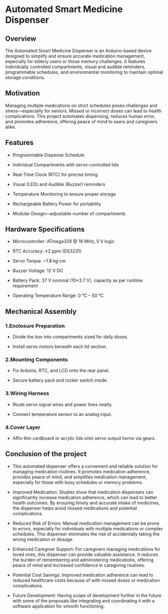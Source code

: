 # Automated Smart Medicine Dispenser
## Overview
The Automated Smart Medicine Dispenser is an Arduino-based device designed to simplify and ensure accurate medication management, especially for elderly users or those memory challenges. It features individually controlled compartments, visual and audible reminders, programmable schedules, and environmental monitoring to maintain optimal storage conditions.

## Motivation

Managing multiple medications on strict schedules poses challenges and stress—especially for seniors. Missed or incorrect doses can lead to health complications. This project automates dispensing, reduces human error, and promotes adherence, offering peace of mind to users and caregivers alike.

## Features

- Programmable Dispense Schedule

- Individual Compartments with servo-controlled lids

- Real-Time Clock (RTC) for precise timing

- Visual (LED) and Audible (Buzzer) reminders

- Temperature Monitoring to ensure proper storage

- Rechargeable Battery Power for portability

- Modular Design—adjustable number of compartments

## Hardware Specifications

- Microcontroller: ATmega328 @ 16 MHz, 5 V logic

- RTC Accuracy: ±2 ppm (DS3231)

- Servo Torque: ~1.8 kg·cm

- Buzzer Voltage: 12 V DC

- Battery Pack: 37 V nominal (10×3.7 V), capacity as per runtime requirement

- Operating Temperature Range: 0 °C – 50 °C

## Mechanical Assembly

### 1.Enclosure Preparation
  - Divide the box into compartments sized for daily doses.

  - Install servo motors beneath each lid section.

### 2.Mounting Components

  - Fix Arduino, RTC, and LCD onto the rear panel.

  - Secure battery pack and rocker switch inside.

### 3.Wiring Harness

  - Route servo signal wires and power lines neatly.

  - Connect temperature sensor to an analog input.

### 4.Cover Layer

  - Affix thin cardboard or acrylic lids onto servo output horns via gears.

## Conclusion of the project

  - This automated dispenser offers a convenient and reliable solution for managing medication routines. It promotes medication adherence, provides peace of mind, and            simplifies medication management, especially for those with busy schedules or memory problems.

  - Improved Medication: Studies show that medication dispensers can significantly increase medication adherence, which can lead to better health outcomes. By ensuring           timely and accurate intake of medicines, the dispenser helps avoid missed medications and potential complications.


  - Reduced Risk of Errors: Manual medication management can be prone to errors, especially for individuals with multiple medications or complex schedules. This dispenser        eliminates the risk of accidentally taking the wrong medication or dosage.


  - Enhanced Caregiver Support: For caregivers managing medications for loved ones, this dispenser can provide valuable assistance. It reduces the burden of remembering and      administering medications, offering peace of mind and increased confidence in caregiving routines.

   
  - Potential Cost Savings: Improved medication adherence can lead to reduced healthcare costs because of with missed doses or medication complications. 


  - Future Development: Having scope of development further in the future with some of the proposals like integrating and coordinating it with a software application for         smooth functioning.

